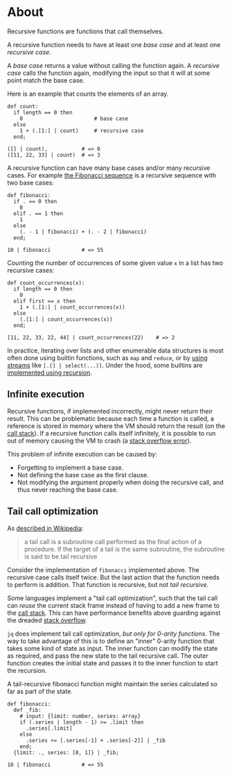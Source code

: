 # About

Recursive functions are functions that call themselves.

A recursive function needs to have at least one _base case_ and at least one _recursive case_.

A _base case_ returns a value without calling the function again.
A _recursive case_ calls the function again, modifying the input so that it will at some point match the base case.

Here is an example that counts the elements of an array.

```jq
def count:
  if length == 0 then
    0                       # base case
  else
    1 + (.[1:] | count)     # recursive case
  end;

([] | count),           # => 0
([11, 22, 33] | count)  # => 3
```

A recursive function can have many base cases and/or many recursive cases.
For example [the Fibonacci sequence][wiki-fibonacci] is a recursive sequence with two base cases:

```jq
def fibonacci:
  if . == 0 then
    0
  elif . == 1 then
    1
  else
    (. - 1 | fibonacci) + (. - 2 | fibonacci)
  end;

10 | fibonacci          # => 55
```

Counting the number of occurrences of some given value `x` in a list has two recursive cases:

```jq
def count_occurrences(x):
  if length == 0 then
    0
  elif first == x then
    1 + (.[1:] | count_occurrences(x))
  else
    (.[1:] | count_occurrences(x))
  end;

[11, 22, 33, 22, 44] | count_occurrences(22)    # => 2
```

In practice, iterating over lists and other enumerable data structures is most often done using builtin functions,
such as `map` and `reduce`, or by [using streams][map-implementation] like `[.[] | select(...)]`.
Under the hood, some builtins are [implemented using recursion][range-implementation].

## Infinite execution

Recursive functions, if implemented incorrectly, might never return their result.
This can be problematic because each time a function is called, a reference is stored in memory where the VM should return the result (on the [call stack][wiki-call-stack]).
If a recursive function calls itself infinitely, it is possible to run out of memory causing the VM to crash (a [stack overflow error][wiki-stack-overflow]).

This problem of infinite execution can be caused by:

- Forgetting to implement a base case.
- Not defining the base case as the first clause.
- Not modifying the argument properly when doing the recursive call, and thus never reaching the base case.

## Tail call optimization

As [described in Wikipedia][wiki-tail-call]: 

> a tail call is a subroutine call performed as the final action of a procedure. If the target of a tail is the same subroutine, the subroutine is said to be tail recursive

Consider the implementation of `fibonacci` implemented above.
The recursive case calls itself twice.
But the last action that the function needs to perform is addition.
That function is recursive, but not _tail recursive_.

Some languages implement a "tail call optimization", such that the tail call can _reuse_ the current stack frame instead of having to add a new frame to the [call stack][wiki-call-stack].
This can have performance benefits above guarding against the dreaded [stack overflow][wiki-stack-overflow].

`jq` does implement tail call optimization, _but only for 0-arity functions_.
The way to take advantage of this is to define an "inner" 0-arity function that takes some kind of state as input.
The inner function can modify the state as required, and pass the new state to the tail recursive call.
The outer function creates the initial state and passes it to the inner function to start the recursion.

A tail-recursive fibonacci function might maintain the series calculated so far as part of the state.

```jq
def fibonacci:
  def _fib:
    # input: {limit: number, series: array}
    if (.series | length - 1) >= .limit then
      .series[.limit]
    else
      .series += [.series[-1] + .series[-2]] | _fib
    end;
  {limit: ., series: [0, 1]} | _fib;

10 | fibonacci          # => 55
```

[map-implementation]: https://github.com/stedolan/jq/blob/jq-1.6/src/builtin.jq#L3
[range-implementation]: https://github.com/stedolan/jq/blob/jq-1.6/src/builtin.jq#L157
[wiki-fibonacci]: https://en.wikipedia.org/wiki/Fibonacci_number
[wiki-tail-call]: https://en.wikipedia.org/wiki/Tail_call
[wiki-call-stack]: https://en.wikipedia.org/wiki/Call_stack
[wiki-stack-overflow]: https://en.wikipedia.org/wiki/Stack_overflow
